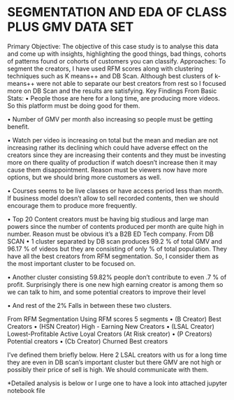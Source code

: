 # SEGMENTATION AND EDA OF CLASS PLUS GMV DATA SET

Primary Objective:
The objective of this case study is to analyse this data and come up with insights, highlighting the good things, bad things, cohorts of patterns found or cohorts of customers you can classify.
Approaches: 
To segment the creators, I have used RFM scores along with clustering techniques such as K means++ and DB Scan. Although best clusters of k-means++ were not able to separate our best creators from rest so I focused more on DB Scan and the results are satisfying.
Key Findings
From Basic Stats:
•	People those are here for a long time, are producing more videos. So this platform must be doing good for them.

•	Number of GMV per month also increasing so people must be getting benefit.

•	Watch per video is increasing on total but the mean and median are not increasing rather its declining which could have adverse effect on the creators since they are increasing their contents and they must be investing more on there quality of production if watch doesn’t increase then it may cause them disappointment. Reason must be viewers now have more options, but we should bring more customers as well.

•	Courses seems to be live classes or have access period less than month. If business model doesn’t allow to sell recorded contents, then we should encourage them to produce more frequently.

•	Top 20 Content creators must be having big studious and large man powers since the number of contents produced per month are quite high in number. Reason must be obvious it’s a B2B ED Tech company.
	From DB SCAN
•	1 cluster separated by DB scan produces 99.2 % of total GMV and 96.17 % of videos but they are consisting of only % of total population. They have all the best creators from RFM segmentation. So, I consider them as the most important cluster to be focused on. 

•	Another cluster consisting 59.82% people don’t contribute to even .7 % of profit. Surprisingly there is one new high earning creator is among them so we can talk to him, and some potential creators to improve their level

•	And rest of the 2% Falls in between these two clusters.

From RFM Segmentation
Using RFM scores 5 segments 
•	(B Creator) Best Creators
•	(HSN Creator) High - Earning New Creators
•	(LSAL Creator) Lowest-Profitable Active Loyal Creators (At Risk creator)
•	(P Creators) Potential creators
•	(Cb Creator) Churned Best creators

 

I’ve defined them briefly below. Here 2 LSAL creators with us for a long time they are even in DB scan’s important cluster but there GMV are not high or possibly their price of sell is high. We should communicate with them. 

*Detailed analysis is below or I urge one to have a look into attached jupyter notebook file
